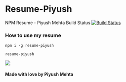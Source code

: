 # Resume-Piyush
NPM Resume - Piyush Mehta
Build Status
[![Build Status](https://travis-ci.com/piyush97/Resume-Piyush.svg?token=g3CxDf8EXQoxGMAHdh9U&branch=master)](https://travis-ci.com/piyush97/Resume-Piyush)

### How to use my resume

```
npm i -g resume-piyush
```

```
resume-piyush
```

![](https://i.ibb.co/zG1VdQG/ezgif-com-video-to-gif-3.gif)
#### Made with love by Piyush Mehta
